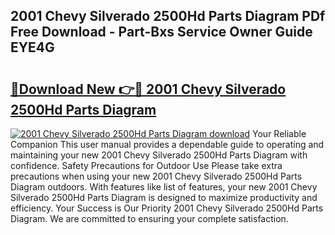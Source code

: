 ## 2001 Chevy Silverado 2500Hd Parts Diagram PDf Free Download - Part-Bxs Service Owner Guide EYE4G

# <h2><a href="http://dfhn713.blite.top/?on=2001+Chevy+Silverado+2500Hd+Parts+Diagram">🔗Download New 👉🔴 2001 Chevy Silverado 2500Hd Parts Diagram</a></h2>

[![2001 Chevy Silverado 2500Hd Parts Diagram download](https://i.imgur.com/lujVjoI.png)](http://dfhn713.blite.top/?on=2001+Chevy+Silverado+2500Hd+Parts+Diagram)
Your Reliable Companion This user manual provides a dependable guide to operating and maintaining your new 2001 Chevy Silverado 2500Hd Parts Diagram with confidence. Safety Precautions for Outdoor Use Please take extra precautions when using your new 2001 Chevy Silverado 2500Hd Parts Diagram outdoors. With features like list of features, your new 2001 Chevy Silverado 2500Hd Parts Diagram is designed to maximize productivity and efficiency. Your Success is Our Priority 2001 Chevy Silverado 2500Hd Parts Diagram. We are committed to ensuring your complete satisfaction.
